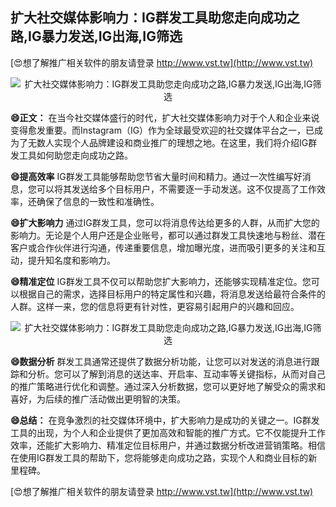 ## **扩大社交媒体影响力：IG群发工具助您走向成功之路,IG暴力发送,IG出海,IG筛选**

[😍想了解推广相关软件的朋友请登录 http://www.vst.tw](http://www.vst.tw)

 <center><img src="https://vst.tw/MP4/tuiguang/png/2.png" alt="扩大社交媒体影响力：IG群发工具助您走向成功之路,IG暴力发送,IG出海,IG筛选"></center>

**😄正文：**
在当今社交媒体盛行的时代，扩大社交媒体影响力对于个人和企业来说变得愈发重要。而Instagram（IG）作为全球最受欢迎的社交媒体平台之一，已成为了无数人实现个人品牌建设和商业推广的理想之地。在这里，我们将介绍IG群发工具如何助您走向成功之路。

**😄提高效率**
IG群发工具能够帮助您节省大量时间和精力。通过一次性编写好消息，您可以将其发送给多个目标用户，不需要逐一手动发送。这不仅提高了工作效率，还确保了信息的一致性和准确性。

**😄扩大影响力**
通过IG群发工具，您可以将消息传达给更多的人群，从而扩大您的影响力。无论是个人用户还是企业账号，都可以通过群发工具快速地与粉丝、潜在客户或合作伙伴进行沟通，传递重要信息，增加曝光度，进而吸引更多的关注和互动，提升知名度和影响力。

**😄精准定位**
IG群发工具不仅可以帮助您扩大影响力，还能够实现精准定位。您可以根据自己的需求，选择目标用户的特定属性和兴趣，将消息发送给最符合条件的人群。这样一来，您的信息将更有针对性，更容易引起用户的兴趣和回应。

 <center><img src="https://vst.tw/MP4/tuiguang/png/6.png" alt="扩大社交媒体影响力：IG群发工具助您走向成功之路,IG暴力发送,IG出海,IG筛选"></center>

**😄数据分析**
群发工具通常还提供了数据分析功能，让您可以对发送的消息进行跟踪和分析。您可以了解到消息的送达率、开启率、互动率等关键指标，从而对自己的推广策略进行优化和调整。通过深入分析数据，您可以更好地了解受众的需求和喜好，为后续的推广活动做出更明智的决策。

**😄总结：**
在竞争激烈的社交媒体环境中，扩大影响力是成功的关键之一。IG群发工具的出现，为个人和企业提供了更加高效和智能的推广方式。它不仅能提升工作效率，还能扩大影响力、精准定位目标用户，并通过数据分析改进营销策略。相信在使用IG群发工具的帮助下，您将能够走向成功之路，实现个人和商业目标的新里程碑。

[😍想了解推广相关软件的朋友请登录 http://www.vst.tw](http://www.vst.tw)



